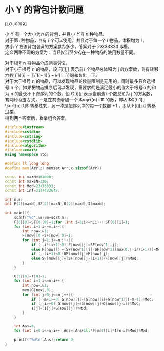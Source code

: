 # 小 Y 的背包计数问题
[LOJ6089]

小 Y 有一个大小为 $n$ 的背包，并且小 $Y$ 有 $n$ 种物品。  
对于第 $i$ 种物品，共有 $i$ 个可以使用，并且对于每一个 $i$ 物品，体积均为 $i$ 。  
求小 $Y$ 把该背包装满的方案数为多少，答案对于 $23333333$ 取模。  
定义两种不同的方案为：当且仅当至少存在一种物品的使用数量不同。

对于根号 n 将物品分成两类讨论。  
对于小于根号 n 的物品，设 F[i][j] 表示前 i 个物品总体积为 j 的方案数，则有转移方程 $F[i][j]=\sum F[i-1][j-ki]$ ，前缀和优化一下。  
对于大于根号 n 的物品，可以发现物品的数量限制是无用的，同时最多只会选根号 n 个。如果把物品排序后可以发现，需要求的是满足最小的值大于根号 n 的和为 n 的最长不下降序列的个数，设 G[i][j] 表示当前选 i 个数总和为 j 的方案数，有两种构造方式，一是在前面增加一个 $\sqrt{n}+1$ 的数，即从 $G[i-1][j-\sqrt{n}-1]$ 转移过来，另一种是把序列中的每一个数都 +1 ，即从 F[i][j-i] 转移过来。  
得到两个答案后，枚举组合答案。

```cpp
#include<iostream>
#include<cstdio>
#include<cstring>
#include<cstdlib>
#include<algorithm>
#include<cmath>
using namespace std;

#define ll long long
#define mem(Arr,x) memset(Arr,x,sizeof(Arr))

const int maxN=101000;
const int maxSN=320;
const int Mod=23333333;
const int inf=2147483647;

int n,m;
int F[2][maxN],SF[2][maxN],G[2][maxN],I[maxN];

int main(){
	scanf("%d",&n);m=sqrt(n);
	F[0][0]=SF[0][0]=1;for (int i=1;i<=n;i++) SF[0][i]=1;
	for (int i=1;i<=m;i++){
		int now=i&1;
		F[now][0]=SF[now][0]=1;
		for (int j=1;j<=n;j++){
			if (j-i*(i+1)<0) F[now][j]=SF[now^1][j];
			else F[now][j]=(SF[now^1][j]-SF[now^1][max(0,j-i*(i+1))]+Mod)%Mod;
			if (j-(i+1)<0) SF[now][j]=F[now][j];
			else SF[now][j]=(SF[now][j-(i+1)]+F[now][j])%Mod;
		}
	}

	G[0][0]=I[0]=1;
	for (int i=1;i<=m;i++){
		int now=i&1;
		mem(G[now],0);
		for (int j=0;j<=n;j++){
			if (j-m-1>=0) G[now][j]=(G[now][j]+G[now^1][j-m-1])%Mod;
			if (j-i>=0) G[now][j]=(G[now][j]+G[now][j-i])%Mod;
			I[j]=(I[j]+G[now][j])%Mod;
		}
	}

	int Ans=0;
	for (int i=0;i<=n;i++) Ans=(Ans+1ll*F[m&1][i]*I[n-i]%Mod)%Mod;

	printf("%d\n",Ans);return 0;
}
```